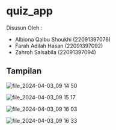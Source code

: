 # quiz_app

Disusun Oleh :
- Albiona Qalbu Shoukhi (22091397076)
- Farah Adilah Hasan (22091397092)
- Zahroh Salsabila (22091397094)

## Tampilan

![file_2024-04-03_09 14 50](https://github.com/laziness-me/flutter_quiz_app/assets/102853731/731cf95f-7b3a-4886-b7d5-7dcdeb5b31c9)

![file_2024-04-03_09 15 17](https://github.com/laziness-me/flutter_quiz_app/assets/102853731/357d1f99-614a-424f-ad08-a02331559a4c)

![file_2024-04-03_09 16 03](https://github.com/laziness-me/flutter_quiz_app/assets/102853731/0c3e920e-47fd-4179-9be5-f683a49b8d69)

![file_2024-04-03_09 16 33](https://github.com/laziness-me/flutter_quiz_app/assets/102853731/c5671ce8-39be-43d3-aacb-55662f0517ba)

